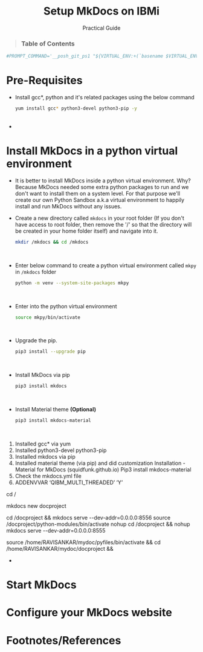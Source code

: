 <h1 align=center> Setup MkDocs on IBMi</h1>
 
<p align = center> Practical Guide </p>
       
><h3> Table of Contents 
</h3>

```bash
#PROMPT_COMMAND='__posh_git_ps1 "${VIRTUAL_ENV:+(`basename $VIRTUAL_ENV`)}\[\e[32m\]\u\[\e[0m\]@\h:\[\e[33m\]\w\[\e[0m\] " "\\\$ ";'$PROMPT_COMMANDexport PATH=/QOpenSys/pkgs/bin:/QOpenSys/pkgs/bin:/QOpenSys/usr/bin:/usr/ccs/bin:/QOpenSys/usr/bin/X11:/usr/sbin:.:/usr/bin
```
# Pre-Requisites
- Install gcc*, python and it's related packages using the below command
  ```bash
  yum install gcc* python3-devel python3-pip -y
  ```
  <br>

- 

# Install MkDocs in a python virtual environment
- It is better to install MkDocs inside a python virtual environment. Why? Because MkDocs needed some extra python packages to run and we don't want to install them on a system level. For that purpose we'll create our own Python Sandbox a.k.a virtual environment to happily install and run MkDocs without any issues. 
  
- Create a new directory called `mkdocs` in your root folder (If you don't have access to root folder, then remove the '/' so that the directory will be created in your home folder itself) and navigate into it.
  ```bash
  mkdir /mkdocs && cd /mkdocs
  ```
  <br>

- Enter below command to create a python virtual environment called `mkpy` in `/mkdocs` folder
  ```bash
  python -m venv --system-site-packages mkpy
  ```
  <br>

- Enter into the python virtual environment
  ```bash
  source mkpy/bin/activate
  ```
  <br>

- Upgrade the pip.
  ```bash 
  pip3 install --upgrade pip
  ```
  <br>

- Install MkDocs via pip
  ```bash
  pip3 install mkdocs
  ```
  <br>

- Install Material theme **(Optional)**
  ```bash
  pip3 install mkdocs-material
  ```
  <br>

1)	Installed gcc* via yum
2)	Installed python3-devel python3-pip
3)	Installed mkdocs via pip
4)	Installed material theme (via pip) and did customization
Installation - Material for MkDocs (squidfunk.github.io)
Pip3 install mkdocs-material
5)	Check the mkdocs.yml file 
6)	ADDENVVAR ‘QIBM_MULTI_THREADED’ ‘Y’

cd /

mkdocs new docproject

cd /docproject && mkdocs serve --dev-addr=0.0.0.0:8556
	source /docproject/python-modules/bin/activate
	nohup cd /docproject && nohup mkdocs serve --dev-addr=0.0.0.0:8555

source /home/RAVISANKAR/mydoc/pyfiles/bin/activate && cd /home/RAVISANKAR/mydoc/docproject && 


- 




# Start MkDocs

# Configure your MkDocs website

# Footnotes/References


